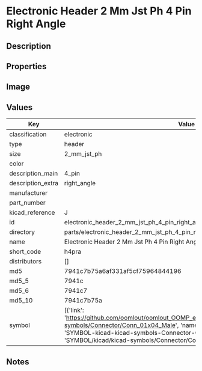 # Electronic Header 2 Mm Jst Ph 4 Pin Right Angle

## Description

## Properties


## Image


## Values

| Key | Value |
| --- | --- |
| classification | electronic |
| type | header |
| size | 2_mm_jst_ph |
| color |  |
| description_main | 4_pin |
| description_extra | right_angle |
| manufacturer |  |
| part_number |  |
| kicad_reference | J |
| id | electronic_header_2_mm_jst_ph_4_pin_right_angle |
| directory | parts/electronic_header_2_mm_jst_ph_4_pin_right_angle |
| name | Electronic Header 2 Mm Jst Ph 4 Pin Right Angle |
| short_code | h4pra |
| distributors | [] |
| md5 | 7941c7b75a6af331af5cf75964844196 |
| md5_5 | 7941c |
| md5_6 | 7941c7 |
| md5_10 | 7941c7b75a |
| symbol | [{'link': 'https://github.com/oomlout/oomlout_OOMP_eda_V2/tree/main/SYMBOL/kicad/kicad-symbols/Connector/Conn_01x04_Male', 'name': 'Connector : Conn_01x04_Male', 'id': 'SYMBOL-kicad-kicad-symbols-Connector-Conn_01x04_Male', 'directory': 'SYMBOL/kicad/kicad-symbols/Connector/Conn_01x04_Male/'}] |

## Notes


